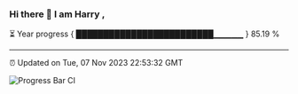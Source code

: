 ### Hi there 👋 I am Harry , 

⏳ Year progress { █████████████████████████▁▁▁▁▁ } 85.19 %

---

⏰ Updated on Tue, 07 Nov 2023 22:53:32 GMT

![Progress Bar CI](https://github.com/duykhang68/duykhang68/workflows/Progress%20Bar%20CI/badge.svg)
